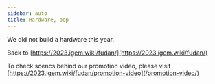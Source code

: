 ```yaml
---
sidebar: auto
title: Hardware, oop
---
```


We did not build a hardware this year.

Back to [https://2023.igem.wiki/fudan/](https://2023.igem.wiki/fudan/)

To check scencs behind our promotion video, please visit [https://2023.igem.wiki/fudan/promotion-video](/promotion-video/)